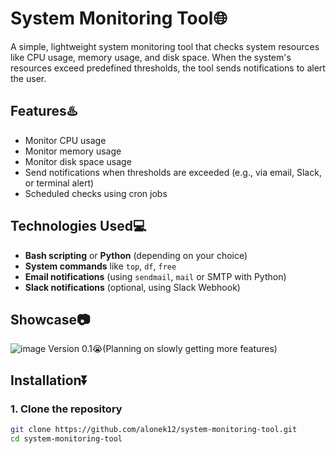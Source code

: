 # System Monitoring Tool🌐

A simple, lightweight system monitoring tool that checks system resources like CPU usage, memory usage, and disk space. When the system's resources exceed predefined thresholds, the tool sends notifications to alert the user.

## Features♨️
- Monitor CPU usage
- Monitor memory usage
- Monitor disk space usage
- Send notifications when thresholds are exceeded (e.g., via email, Slack, or terminal alert)
- Scheduled checks using cron jobs

## Technologies Used💻
- **Bash scripting** or **Python** (depending on your choice)
- **System commands** like `top`, `df`, `free`
- **Email notifications** (using `sendmail`, `mail` or SMTP with Python)
- **Slack notifications** (optional, using Slack Webhook)

## Showcase📷
![image](https://github.com/user-attachments/assets/134f7202-adaf-4e09-b52c-24ea994c3955)
Version 0.1😭(Planning on slowly getting more features)

## Installation⏬

### 1. Clone the repository
```bash
git clone https://github.com/alonek12/system-monitoring-tool.git
cd system-monitoring-tool


